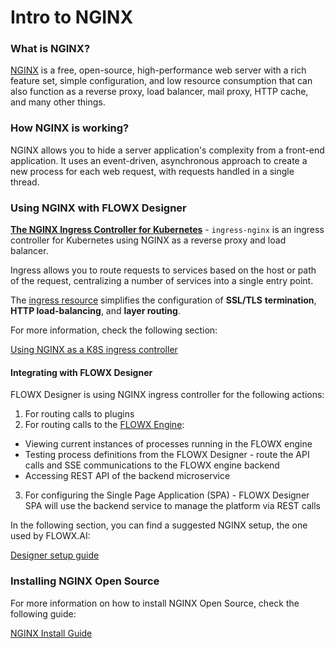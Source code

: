# Intro to NGINX

### What is NGINX?

[NGINX](https://www.nginx.com/) is a free, open-source, high-performance web server with a rich feature set, simple configuration, and low resource consumption that can also function as a reverse proxy, load balancer, mail proxy, HTTP cache, and many other things.

### How NGINX is working?

NGINX allows you to hide a server application's complexity from a front-end application. It uses an event-driven, asynchronous approach to create a new process for each web request, with requests handled in a single thread.

### Using NGINX with FLOWX Designer

[**The NGINX Ingress Controller for Kubernetes**](https://kubernetes.github.io/ingress-nginx/) - `ingress-nginx` is an ingress controller for Kubernetes using NGINX as a reverse proxy and load balancer.

Ingress allows you to route requests to services based on the host or path of the request, centralizing a number of services into a single entry point.

The [ingress resource](https://www.nginx.com/products/nginx-ingress-controller/nginx-ingress-resources/) simplifies the configuration of **SSL/TLS** **termination**, **HTTP load-balancing**, and **layer routing**.

For more information, check the following section:

[Using NGINX as a K8S ingress controller](https://www.nginx.com/resources/videos/using-nginx-as-a-kubernetes-ingress-controller)

#### Integrating with FLOWX Designer

FLOWX Designer is using NGINX ingress controller for the following actions:

1. For routing calls to plugins
2. For routing calls to the [FLOWX Engine](../../../platform-deep-dive/core-components/flowx-engine/flowx-engine.md):

* Viewing current instances of processes running in the FLOWX engine
* Testing process definitions from the FLOWX Designer - route the API calls and SSE communications to the FLOWX engine backend
* Accessing REST API of the backend microservice

3. For configuring the Single Page Application (SPA) - FLOWX Designer SPA will use the backend service to manage the platform via REST calls

In the following section, you can find a suggested NGINX setup, the one used by FLOWX.AI:

[Designer setup guide](../../../flowx-designer/designer-setup-guide/designer-setup-guide.md)

### Installing NGINX Open Source

For more information on how to install NGINX Open Source, check the following guide:

[NGINX Install Guide](https://docs.nginx.com/nginx/admin-guide/installing-nginx/installing-nginx-open-source?_ga=2.31029759.1179818521.1651763502-1509066026.1651763502)
